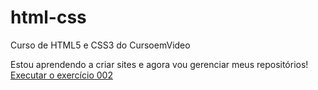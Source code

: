 # html-css

Curso de HTML5 e CSS3 do CursoemVideo

Estou aprendendo a criar sites e agora vou gerenciar meus repositórios!
<a href= "https://kogaw.github.io/html-css/exercicios/ex012/index.html">Executar o exercício 002</a>
